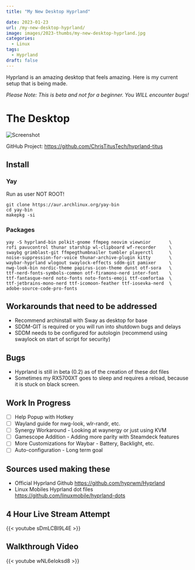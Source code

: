 ```yaml
---
title: "My New Desktop Hyprland"

date: 2023-01-23
url: /my-new-desktop-hyprland/
image: images/2023-thumbs/my-new-desktop-hyprland.jpg
categories:
  - Linux
tags:
  - Hyprland
draft: false
---
```

Hyprland is an amazing desktop that feels amazing. Here is my current setup that is being made.
<!--more-->

_Please Note: This is beta and not for a beginner. You WILL encounter bugs!_

# The Desktop

![Screenshot](https://github.com/ChrisTitusTech/hyprland-titus/raw/main/hyprland-titus.png)

GitHub Project: <https://github.com/ChrisTitusTech/hyprland-titus>

## Install

### Yay

Run as user NOT ROOT!

```
git clone https://aur.archlinux.org/yay-bin
cd yay-bin
makepkg -si
```

### Packages

```
yay -S hyprland-bin polkit-gnome ffmpeg neovim viewnior       \
rofi pavucontrol thunar starship wl-clipboard wf-recorder     \
swaybg grimblast-git ffmpegthumbnailer tumbler playerctl      \
noise-suppression-for-voice thunar-archive-plugin kitty       \
waybar-hyprland wlogout swaylock-effects sddm-git pamixer     \
nwg-look-bin nordic-theme papirus-icon-theme dunst otf-sora   \
ttf-nerd-fonts-symbols-common otf-firamono-nerd inter-font    \
ttf-fantasque-nerd noto-fonts noto-fonts-emoji ttf-comfortaa  \
ttf-jetbrains-mono-nerd ttf-icomoon-feather ttf-iosevka-nerd  \
adobe-source-code-pro-fonts
```

## Workarounds that need to be addressed

- Recommend archinstall with Sway as desktop for base
- SDDM-GIT is required or you will run into shutdown bugs and delays
- SDDM needs to be configured for autologin (recommend using swaylock on start of script for security)

## Bugs

- Hyprland is still in beta (0.2) as of the creation of these dot files
- Sometimes my RX5700XT goes to sleep and requires a reload, because it is stuck on black screen.

## Work In Progress

- [ ] Help Popup with Hotkey
- [ ] Wayland guide for nwg-look, wlr-randr, etc.
- [ ] Synergy Workaround - Looking at waynergy or just using KVM
- [ ] Gamescope Addition - Adding more parity with Steamdeck features
- [ ] More Customizations for Waybar - Battery, Backlight, etc.
- [ ] Auto-configuration - Long term goal

## Sources used making these

- Official Hyprland Github <https://github.com/hyprwm/Hyprland>
- Linux Mobiles Hyprland dot files <https://github.com/linuxmobile/hyprland-dots>

## 4 Hour Live Stream Attempt

{{< youtube sDmLCBI9L4E >}}

## Walkthrough Video

{{< youtube wNL6eIoksd8 >}}
